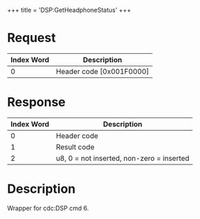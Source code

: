 +++
title = 'DSP:GetHeadphoneStatus'
+++

# Request

| Index Word | Description                |
|------------|----------------------------|
| 0          | Header code \[0x001F0000\] |

# Response

| Index Word | Description                               |
|------------|-------------------------------------------|
| 0          | Header code                               |
| 1          | Result code                               |
| 2          | u8, 0 = not inserted, non-zero = inserted |

# Description

Wrapper for cdc:DSP cmd 6.